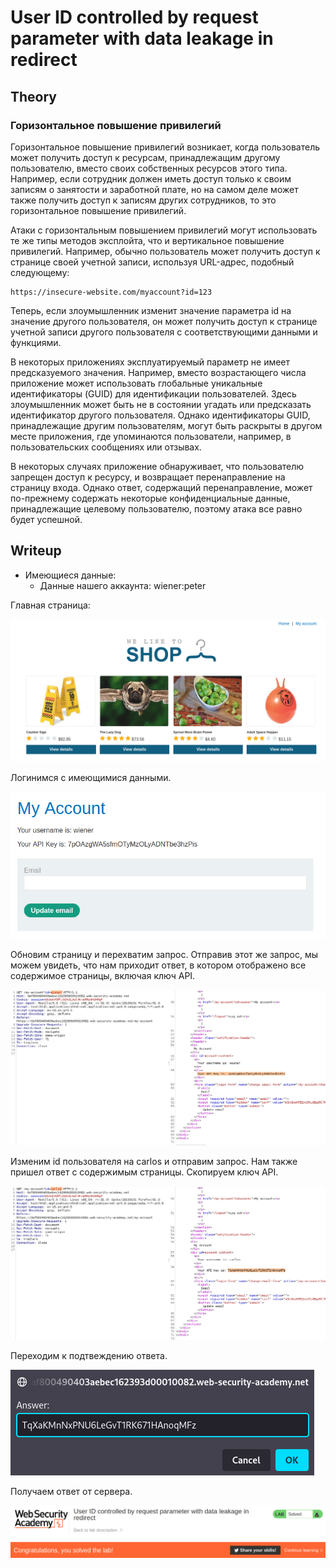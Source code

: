 # User ID controlled by request parameter with data leakage in redirect

## Theory

<h3>Горизонтальное повышение привилегий</h3>

Горизонтальное повышение привилегий возникает, когда пользователь может получить доступ к ресурсам, принадлежащим другому пользователю, вместо своих собственных ресурсов этого типа. Например, если сотрудник должен иметь доступ только к своим записям о занятости и заработной плате, но на самом деле может также получить доступ к записям других сотрудников, то это горизонтальное повышение привилегий.

Атаки с горизонтальным повышением привилегий могут использовать те же типы методов эксплойта, что и вертикальное повышение привилегий. Например, обычно пользователь может получить доступ к странице своей учетной записи, используя URL-адрес, подобный следующему:
```
https://insecure-website.com/myaccount?id=123
```

Теперь, если злоумышленник изменит значение параметра id на значение другого пользователя, он может получить доступ к странице учетной записи другого пользователя с соответствующими данными и функциями.

В некоторых приложениях эксплуатируемый параметр не имеет предсказуемого значения. Например, вместо возрастающего числа приложение может использовать глобальные уникальные идентификаторы (GUID) для идентификации пользователей. Здесь злоумышленник может быть не в состоянии угадать или предсказать идентификатор другого пользователя. Однако идентификаторы GUID, принадлежащие другим пользователям, могут быть раскрыты в другом месте приложения, где упоминаются пользователи, например, в пользовательских сообщениях или отзывах.

В некоторых случаях приложение обнаруживает, что пользователю запрещен доступ к ресурсу, и возвращает перенаправление на страницу входа. Однако ответ, содержащий перенаправление, может по-прежнему содержать некоторые конфиденциальные данные, принадлежащие целевому пользователю, поэтому атака все равно будет успешной.

## Writeup

* Имеющиеся данные: 
    * Данные нашего аккаунта: wiener:peter

Главная страница:

![](https://github.com/fobblified/Writeups/blob/main/Portswigger/Access_control/User_ID_controlled_by_request_parameter_with_data_leakage_in_redirect/assets/1.png)

Логинимся с имеющимися данными.

![](https://github.com/fobblified/Writeups/blob/main/Portswigger/Access_control/User_ID_controlled_by_request_parameter_with_data_leakage_in_redirect/assets/2.png)

Обновим страницу и перехватим запрос. Отправив этот же запрос, мы можем увидеть, что нам приходит ответ, в котором отображено все содержимое страницы, включая ключ API.

![](https://github.com/fobblified/Writeups/blob/main/Portswigger/Access_control/User_ID_controlled_by_request_parameter_with_data_leakage_in_redirect/assets/3.png)

Изменим id пользователя на carlos и отправим запрос. Нам также пришел ответ с содержимым страницы. Скопируем ключ API.

![](https://github.com/fobblified/Writeups/blob/main/Portswigger/Access_control/User_ID_controlled_by_request_parameter_with_data_leakage_in_redirect/assets/4.png)

Переходим к подтвеждению ответа.

![](https://github.com/fobblified/Writeups/blob/main/Portswigger/Access_control/User_ID_controlled_by_request_parameter_with_data_leakage_in_redirect/assets/5.png)

Получаем ответ от сервера.

![](https://github.com/fobblified/Writeups/blob/main/Portswigger/Access_control/User_ID_controlled_by_request_parameter_with_data_leakage_in_redirect/assets/6.png)
